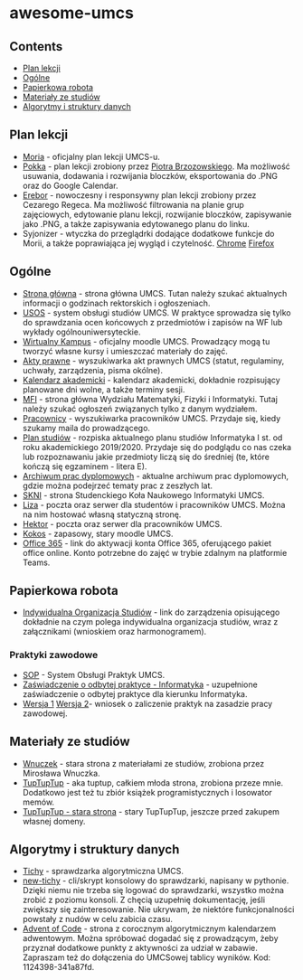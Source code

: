 # awesome-umcs

## Contents

- [Plan lekcji](#plan-lekcji)
- [Ogólne](#ogólne)
- [Papierkowa robota](#papierkowa-robota)
- [Materiały ze studiów](#materiały-ze-studiów)
- [Algorytmy i struktury danych](#algorytmy-i-struktury-danych)

## Plan lekcji

- [Moria](http://moria.umcs.lublin.pl/) - oficjalny plan lekcji UMCS-u.
- [Pokka](https://pokka.me/) - plan lekcji zrobiony przez [Piotra Brzozowskiego](https://stirante.com). Ma możliwość usuwania, dodawania i rozwijania bloczków, eksportowania do .PNG oraz do Google Calendar.
- [Erebor](https://erebor.vpcloud.eu/) - nowoczesny i responsywny plan lekcji zrobiony przez Cezarego Regeca. Ma możliwość filtrowania na planie grup zajęciowych, edytowanie planu lekcji, rozwijanie bloczków, zapisywanie jako .PNG, a także zapisywania edytowanego planu do linku.
- Syjonizer - wtyczka do przeglądrki dodające dodatkowe funkcje do Morii, a także poprawiająca jej wygląd i czytelność. [Chrome](https://chrome.google.com/webstore/detail/syjonizer/anfdiaikaccfpdloehibnplnlgijeaan) [Firefox](https://addons.mozilla.org/pl/firefox/addon/syjonizerumcs/)

## Ogólne

- [Strona główna](https://www.umcs.pl/) - strona główna UMCS. Tutan należy szukać aktualnych informacji o godzinach rektorskich i ogłoszeniach.
- [USOS](https://usosweb.umcs.pl/) - system obsługi studiów UMCS. W praktyce sprowadza się tylko do sprawdzania ocen końcowych z przedmiotów i zapisów na WF lub wykłady ogólnouniwersyteckie.
- [Wirtualny Kampus](https://kampus.umcs.pl) - oficjalny moodle UMCS. Prowadzący mogą tu tworzyć własne kursy i umieszczać materiały do zajęć.
- [Akty prawne](https://www.umcs.pl/pl/uchwaly-zarzadzenia-pisma-okolne,2499,1.lhtm) - wyszukiwarka akt prawnych UMCS (statut, regulaminy, uchwały, zarządzenia, pisma okólne).
- [Kalendarz akademicki](https://www.umcs.pl/pl/kalendarz-akademicki.htm) - kalendarz akademicki, dokładnie rozpisujący planowane dni wolne, a także terminy sesji.
- [MFI](https://www.umcs.pl/pl/wydzial-matematyki-fizyki-i-informatyki-umcs-w-lublinie,46.htm) - strona główna Wydziału Matematyki, Fizyki i Informatyki. Tutaj należy szukać ogłoszeń związanych tylko z danym wydziałem.
- [Pracownicy](https://www.umcs.pl/pl/address-book,1.html) - wyszukiwarka pracowników UMCS. Przydaje się, kiedy szukamy maila do prowadzącego.
- [Plan studiów](https://phavi.umcs.pl/at/attachments/2019/0930/111105-plan-i-stopien-2019-2020-inf.pdf) - rozpiska aktualnego planu studiów Informatyka I st. od roku akademickiego 2019/2020. Przydaje się do podglądu co nas czeka lub rozpoznawaniu jakie przedmioty liczą się do średniej (te, które kończą się egzaminem - litera E).
- [Archiwum prac dyplomowych](https://apd.umcs.pl/) - aktualne archiwum prac dyplomowych, gdzie można podejrzeć tematy prac z zeszłych lat.
- [SKNI](https://skni.umcs.pl) - strona Studenckiego Koła Naukowego Informatyki UMCS.
- [Liza](http://liza.umcs.lublin.pl) - poczta oraz serwer dla studentów i pracowników UMCS. Można na nim hostować własną statyczną stronę.
- [Hektor](https://hektor.umcs.lublin.pl) - poczta oraz serwer  dla pracowników UMCS.
- [Kokos](http://kokos.umcs.pl) - zapasowy, stary moodle UMCS.
- [Office 365](https://office.umcs.pl) - link do aktywacji konta Office 365, oferującego pakiet office online. Konto potrzebne do zajęć w trybie zdalnym na platformie Teams.

## Papierkowa robota

- [Indywidualna Organizacja Studiów](https://www.umcs.pl/pl/uchwaly-zarzadzenia-pisma-okolne,2499,zarzadzenie-nr-70-2021-rektora-uniwersytetu-marii-curie-sklodowskiej-w-lublinie-z-dnia-21-lipca-2021-r-w-sprawie-szczegolowych-zasad-udzielania-indywidulanej-organizacji-studiow-studentom-uniwersytetu-marii-curie-sklodowskiej-w-lublinie-obowiazujacych-od-1-pazdziernika-2021-roku,105015.chtm) - link do zarządzenia opisującego dokładnie na czym polega indywidualna organizacja studiów, wraz z załącznikami (wnioskiem oraz harmonogramem).

### Praktyki zawodowe

- [SOP](https://praktyki.umcs.lublin.pl) - System Obsługi Praktyk UMCS.
- [Zaświadczenie o odbytej praktyce - Informatyka](https://filen.io/d/bb2553ef-b17f-495a-8f5c-827d0c6b6046#!CupEHcWNe8Y3l7z5cx0ojFQIxPY8F0Yu) - uzupełnione zaświadczenie o odbytej praktyce dla kierunku Informatyka.
- [Wersja 1](https://filen.io/d/1a365d30-5567-44fa-a280-79134d9b2c60#!IvpUWDYRh1icyEPgFQvEqr8eq7vTIUtz) [Wersja 2](https://filen.io/d/32a1d9c6-0eaf-4d3c-92c3-bfb9784f7f50#!j99KLEpTkJE3ushH5WM8U7SXLx6YoFbr)- wniosek o zaliczenie praktyk na zasadzie pracy zawodowej.

## Materiały ze studiów

- [Wnuczek](http://liza.umcs.lublin.pl/~mwnuczek/) - stara strona z materiałami ze studiów, zrobiona przez Mirosława Wnuczka.
- [TupTupTup](https://tuptuptup.huhha.co) - aka tuptup, całkiem młoda strona, zrobiona przeze mnie. Dodatkowo jest też tu zbiór książek programistycznych i losowator memów.
- [TupTupTup - stara strona](http://liza.umcs.lublin.pl/~styda/site/Stronka.html) - stary TupTupTup, jeszcze przed zakupem własnej domeny.

## Algorytmy i struktury danych

- [Tichy](https://tichy.umcs.lublin.pl/) - sprawdzarka algorytmiczna UMCS.
- [new-tichy](https://github.com/s-tyda/new-tichy) - cli/skrypt konsolowy do sprawdzarki, napisany w pythonie. Dzięki niemu nie trzeba się logować do sprawdzarki, wszystko można zrobić z poziomu konsoli. Z chęcią uzupełnię dokumentację, jeśli zwiększy się zainteresowanie. Nie ukrywam, że niektóre funkcjonalności powstały z nudów w celu zabicia czasu.
- [Advent of Code](https://adventofcode.com) - strona z corocznym algorytmicznym kalendarzem adwentowym. Można spróbować dogadać się z prowadzącym, żeby przyznał dodatkowe punkty z aktywności za udział w zabawie. Zapraszam też do dołączenia do UMCSowej tablicy wyników. Kod: 1124398-341a87fd.